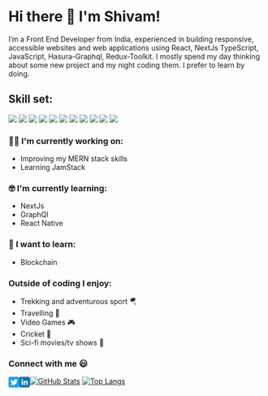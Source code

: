 # Hi there 👋 I'm Shivam!

I’m a Front End Developer from India, experienced in building responsive, accessible websites and web applications using React, NextJs TypeScript, JavaScript, Hasura-Graphql, Redux-Toolkit. I mostly spend my day thinking about some new project and my night coding them. I prefer to learn by doing. 

## Skill set:

<p align="left">
<img src="https://raw.githubusercontent.com/dustin100/dustin100/master/assests/react-original.svg" height="auto" width="40">

<img src="https://raw.githubusercontent.com/dustin100/dustin100/master/assests/nodejs-original.svg" height="auto" width="40">

<img src="https://raw.githubusercontent.com/dustin100/dustin100/master/assests/express-original.svg" height="auto" width="40">

<img src="https://raw.githubusercontent.com/dustin100/dustin100/master/assests/mongodb-original.svg" height="auto" width="40">

<img src="https://raw.githubusercontent.com/dustin100/dustin100/master/assests/javascript-plain.svg" height="auto" width="40">

<img src="https://raw.githubusercontent.com/dustin100/dustin100/master/assests/css3-original.svg" height="auto" width="40">

<img src="https://raw.githubusercontent.com/dustin100/dustin100/master/assests/react-original.svg" height="auto" width="40">

<img src="https://raw.githubusercontent.com/dustin100/dustin100/master/assests/html5-original.svg" height="auto" width="40">

<img src="https://raw.githubusercontent.com/dustin100/dustin100/master/assests/visualstudio-plain.svg" height="auto" width="40">

<img src="https://raw.githubusercontent.com/dustin100/dustin100/master/assests/redux-original.svg" height="auto" width="40">

<img src="https://raw.githubusercontent.com/dustin100/dustin100/master/assests/git-original.svg" height="auto" width="40">
</p>

### :technologist: I'm currently working on:

- Improving my MERN stack skills
- Learning JamStack

### :nerd_face: I'm currently learning:

- NextJs
- GraphQl
- React Native

### :thinking: I want to learn:

- Blockchain

### Outside of coding I enjoy:

- Trekking and adventurous sport 🪂
- Travelling 🚆
- Video Games 🎮
- Cricket 🏏
- Sci-fi movies/tv shows :vulcan_salute:

### Connect with me :smiley:
<a href="https://twitter.com/kshivam99_">
  <img align="left" alt="Kumar Shivam Twitter" width="21px" src="https://raw.githubusercontent.com/edent/SuperTinyIcons/099dc12b59179d07d534069bc8551718f786d91a/images/svg/twitter.svg" />
</a>
<a href="https://www.linkedin.com/in/kshivam99/">
  <img align="left" alt="Kumar Shivam Linkdin" width="21px" src="https://raw.githubusercontent.com/edent/SuperTinyIcons/099dc12b59179d07d534069bc8551718f786d91a/images/svg/linkedin.svg" />
</a>

[![GitHub Stats](https://github-readme-stats.vercel.app/api?username=kshivam99&layout=compact&show_icons=true&theme=onedark)](https://github.com/kshivam99/github-readme-stats)
[![Top Langs](https://github-readme-stats.vercel.app/api/top-langs/?username=kshivam99&layout=compact&theme=onedark)](https://github.com/kshivam99/github-readme-stats)
